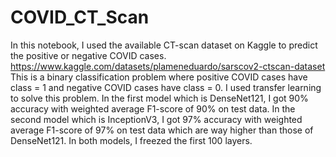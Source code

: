 # COVID_CT_Scan
In this notebook, I used the available CT-scan dataset on Kaggle to predict the positive or negative COVID cases. https://www.kaggle.com/datasets/plameneduardo/sarscov2-ctscan-dataset
This is a binary classification problem where positive COVID cases have class = 1 and negative COVID cases have class = 0. I used transfer learning to solve this problem. In the first model which is DenseNet121, I got 90% accuracy with weighted average F1-score of 90% on test data. In the second model which is InceptionV3, I got 97% accuracy with weighted average F1-score of 97% on test data which are way higher than those of DenseNet121. In both models, I freezed the first 100 layers.
